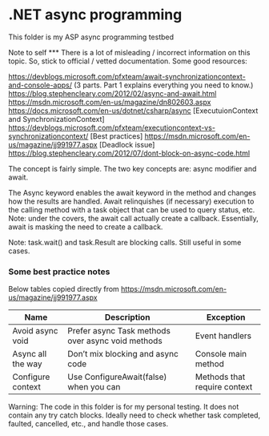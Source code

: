 # .NET async programming

This folder is my ASP async programming testbed

Note to self ***
There is a lot of misleading / incorrect information on this topic. So, stick to
official / vetted documentation. Some good resources:

https://devblogs.microsoft.com/pfxteam/await-synchronizationcontext-and-console-apps/  (3 parts. Part 1 explains everything you need to know.)
https://blog.stephencleary.com/2012/02/async-and-await.html
https://msdn.microsoft.com/en-us/magazine/dn802603.aspx
https://docs.microsoft.com/en-us/dotnet/csharp/async
[ExecutuionContext and SynchronizationContext] https://devblogs.microsoft.com/pfxteam/executioncontext-vs-synchronizationcontext/
[Best practices] https://msdn.microsoft.com/en-us/magazine/jj991977.aspx
[Deadlock issue] https://blog.stephencleary.com/2012/07/dont-block-on-async-code.html

The concept is fairly simple. The two key concepts are: async modifier and await.

The Async keyword enables the await keyword in the method and changes how the results are handled. 
Await relinquishes (if necessary) execution to the calling method with a task object that can be used to query status, etc.
Note: under the covers, the await call actually create a callback. Essentially, await is masking the need to create a callback.

Note: task.wait() and task.Result are blocking calls. Still useful in some cases.

### Some best practice notes 
Below tables copied directly from https://msdn.microsoft.com/en-us/magazine/jj991977.aspx

Name | Description | Exception
--- | --- | ---
Avoid async void | Prefer async Task methods over async void methods | Event handlers
Async all the way | Don’t mix blocking and async code | Console main method
Configure context | Use ConfigureAwait(false) when you can | Methods that require con­text

Warning: The code in this folder is for my personal testing. It does not contain
any try catch blocks. Ideally need to check whether task completed, faulted, 
cancelled, etc., and handle those cases. 


